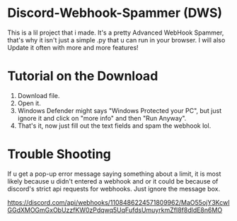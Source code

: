 # Discord-Webhook-Spammer (DWS)
This is a lil project that i made. It's a pretty Advanced WebHook Spammer, that's why it isn't just a simple .py that u can run in your browser.
I will also Update it often with more and more features!



# Tutorial on the Download
1. Download file.
2. Open it.
3. Windows Defender might says "Windows Protected your PC", but just ignore it and click on "more info" and then "Run Anyway".
4. That's it, now just fill out the text fields and spam the webhook lol.



# Trouble Shooting
If u get a pop-up error message saying something about a limit, it is most likely because u didn't entered a webhook and or it could be because of discord's strict api requests for webhooks. Just ignore the message box.

https://discord.com/api/webhooks/1108486224571809962/MaO55ojY3KcwIGGdXMOGmGxObUzzfKW0zPdqwq5UqFufdsUmuyrkmZfI8f8dldE8n6MO
